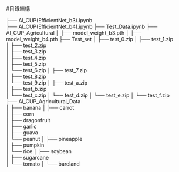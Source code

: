 #目錄結構

├── AI_CUP(EfficientNet_b3).ipynb                
├── AI_CUP(EfficientNet_b4).ipynb
├── Test_Data.ipynb
├── AI_CUP_Agricultural
│   ├── model_weight_b3.pth
│   ├── model_weight_b4.pth 
├── Test_set
│   ├── test_0.zip
│   ├── test_1.zip            
│   ├── test_2.zip   
│   ├── test_3.zip                
│   ├── test_4.zip    
│   ├── test_5.zip         
│   └── test_6.zip 
│   ├── test_7.zip             
│   ├── test_8.zip         
│   └── test_9.zip
│   ├── test_a.zip     
│   ├── test_b.zip      
│   └── test_c.zip
│   └── test_d.zip
│   └── test_e.zip
│   └── test_f.zip              
├── AI_CUP_Agricultural_Data                      
│   ├── banana
│   ├── carrot                
│   ├── corn         
│   ├── dragonfruit                
│   ├── garlic             
│   ├── guava         
│   └── peanut 
│   ├── pineapple             
│   ├── pumpkin         
│   └── rice
│   ├── soybean     
│   ├── sugarcane      
│   └── tomato
│   └── bareland
